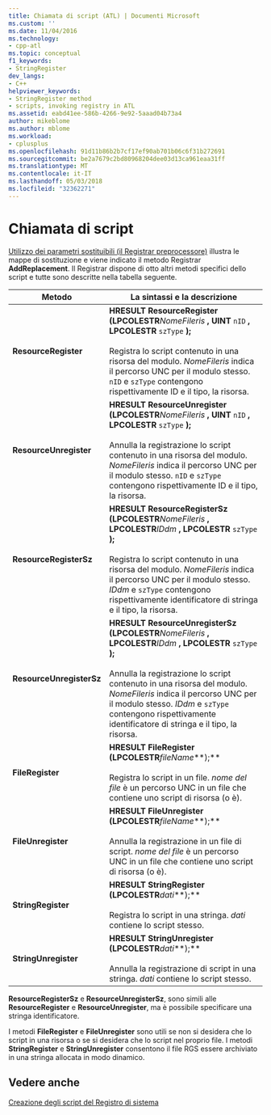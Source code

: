 ```yaml
---
title: Chiamata di script (ATL) | Documenti Microsoft
ms.custom: ''
ms.date: 11/04/2016
ms.technology:
- cpp-atl
ms.topic: conceptual
f1_keywords:
- StringRegister
dev_langs:
- C++
helpviewer_keywords:
- StringRegister method
- scripts, invoking registry in ATL
ms.assetid: eabd41ee-586b-4266-9e92-5aaad04b73a4
author: mikeblome
ms.author: mblome
ms.workload:
- cplusplus
ms.openlocfilehash: 91d11b86b2b7cf17ef90ab701b06c6f31b272691
ms.sourcegitcommit: be2a7679c2bd80968204dee03d13ca961eaa31ff
ms.translationtype: MT
ms.contentlocale: it-IT
ms.lasthandoff: 05/03/2018
ms.locfileid: "32362271"
---
```

# <a name="invoking-scripts"></a>Chiamata di script
[Utilizzo dei parametri sostituibili (il Registrar preprocessore)](../atl/using-replaceable-parameters-the-registrar-s-preprocessor.md) illustra le mappe di sostituzione e viene indicato il metodo Registrar **AddReplacement**. Il Registrar dispone di otto altri metodi specifici dello script e tutte sono descritte nella tabella seguente.  
  
|Metodo|La sintassi e la descrizione|  
|------------|-------------------------|  
|**ResourceRegister**|**HRESULT ResourceRegister (LPCOLESTR***NomeFileris* **, UINT** `nID` **, LPCOLESTR** `szType` **);** <br /><br /> Registra lo script contenuto in una risorsa del modulo. *NomeFileris* indica il percorso UNC per il modulo stesso. `nID` e `szType` contengono rispettivamente ID e il tipo, la risorsa.|  
|**ResourceUnregister**|**HRESULT ResourceUnregister (LPCOLESTR***NomeFileris* **, UINT** `nID` **, LPCOLESTR** `szType` **);** <br /><br /> Annulla la registrazione lo script contenuto in una risorsa del modulo. *NomeFileris* indica il percorso UNC per il modulo stesso. `nID` e `szType` contengono rispettivamente ID e il tipo, la risorsa.|  
|**ResourceRegisterSz**|**HRESULT ResourceRegisterSz (LPCOLESTR***NomeFileris* **, LPCOLESTR***IDdm* **, LPCOLESTR** `szType` **);** <br /><br /> Registra lo script contenuto in una risorsa del modulo. *NomeFileris* indica il percorso UNC per il modulo stesso. *IDdm* e `szType` contengono rispettivamente identificatore di stringa e il tipo, la risorsa.|  
|**ResourceUnregisterSz**|**HRESULT ResourceUnregisterSz (LPCOLESTR***NomeFileris* **, LPCOLESTR***IDdm* **, LPCOLESTR** `szType` **);** <br /><br /> Annulla la registrazione lo script contenuto in una risorsa del modulo. *NomeFileris* indica il percorso UNC per il modulo stesso. *IDdm* e `szType` contengono rispettivamente identificatore di stringa e il tipo, la risorsa.|  
|**FileRegister**|**HRESULT FileRegister (LPCOLESTR***fileName***);** <br /><br /> Registra lo script in un file. *nome del file* è un percorso UNC in un file che contiene uno script di risorsa (o è).|  
|**FileUnregister**|**HRESULT FileUnregister (LPCOLESTR***fileName***);** <br /><br /> Annulla la registrazione in un file di script. *nome del file* è un percorso UNC in un file che contiene uno script di risorsa (o è).|  
|**StringRegister**|**HRESULT StringRegister (LPCOLESTR***dati***);** <br /><br /> Registra lo script in una stringa. *dati* contiene lo script stesso.|  
|**StringUnregister**|**HRESULT StringUnregister (LPCOLESTR***dati***);** <br /><br /> Annulla la registrazione di script in una stringa. *dati* contiene lo script stesso.|  
  
 **ResourceRegisterSz** e **ResourceUnregisterSz**, sono simili alle **ResourceRegister** e **ResourceUnregister**, ma è possibile specificare una stringa identificatore.  
  
 I metodi **FileRegister** e **FileUnregister** sono utili se non si desidera che lo script in una risorsa o se si desidera che lo script nel proprio file. I metodi **StringRegister** e **StringUnregister** consentono il file RGS essere archiviato in una stringa allocata in modo dinamico.  
  
## <a name="see-also"></a>Vedere anche  
 [Creazione degli script del Registro di sistema](../atl/creating-registrar-scripts.md)

